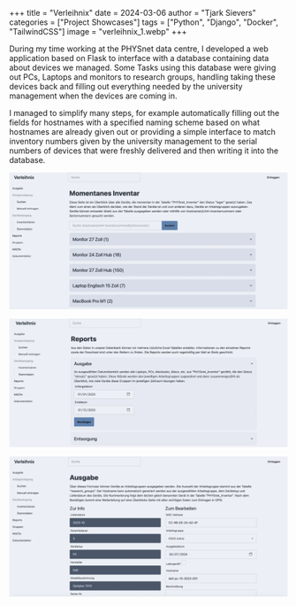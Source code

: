 +++
title = "Verleihnix"
date = 2024-03-06
author = "Tjark Sievers"
categories = ["Project Showcases"]
tags = ["Python", "Django", "Docker", "TailwindCSS"]
image = "verleihnix_1.webp"
+++

During my time working at the PHYSnet data centre, I developed a web application based on Flask to interface with a database containing data about devices we managed.
Some Tasks using this database were giving out PCs, Laptops and monitors to research groups, handling taking these devices back and filling out everything needed by the university management when the devices are coming in.

I managed to simplify many steps, for example automatically filling out the fields for hostnames with a specified naming scheme based on what hostnames are already given out or providing a simple interface to match inventory numbers given by the university management to the serial numbers of devices that were freshly delivered and then writing it into the database.

![image](verleihnix_1.webp)

![image](verleihnix_2.webp)

![image](verleihnix_3.webp)

